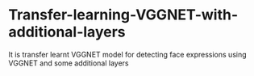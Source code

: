 # Transfer-learning-VGGNET-with-additional-layers
It is transfer learnt VGGNET model for detecting face expressions using VGGNET and some additional layers
